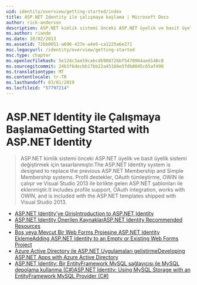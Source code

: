 ```yaml
---
uid: identity/overview/getting-started/index
title: ASP.NET Identity ile çalışmaya başlama | Microsoft Docs
author: rick-anderson
description: ASP.NET kimlik sistemi önceki ASP.NET üyelik ve basit üyelik sistemi değiştirmek için tasarlanmıştır. Profili desteği, OAuth tümleştirme içerdiği...
ms.author: riande
ms.date: 10/02/2013
ms.assetid: 72bb0051-a696-437e-a4e6-ca1225a6e271
msc.legacyurl: /identity/overview/getting-started
msc.type: chapter
ms.openlocfilehash: 5e124c3ae59cabcdb90872bbf5470964aed148c8
ms.sourcegitcommit: 24b1f6decbb17bb22a45166e5fdb0845c65af498
ms.translationtype: MT
ms.contentlocale: tr-TR
ms.lasthandoff: 03/01/2019
ms.locfileid: "57797214"
---
```

<a name="getting-started-with-aspnet-identity"></a><span data-ttu-id="ded9a-104">ASP.NET Identity ile Çalışmaya Başlama</span><span class="sxs-lookup"><span data-stu-id="ded9a-104">Getting Started with ASP.NET Identity</span></span>
====================
> <span data-ttu-id="ded9a-105">ASP.NET kimlik sistemi önceki ASP.NET üyelik ve basit üyelik sistemi değiştirmek için tasarlanmıştır.</span><span class="sxs-lookup"><span data-stu-id="ded9a-105">The ASP.NET Identity system is designed to replace the previous ASP.NET Membership and Simple Membership systems.</span></span> <span data-ttu-id="ded9a-106">Profil destekler, OAuth tümleştirme, OWIN ile çalışır ve Visual Studio 2013 ile birlikte gelen ASP.NET şablonları ile eklenmiştir.</span><span class="sxs-lookup"><span data-stu-id="ded9a-106">It includes profile support, OAuth integration, works with OWIN, and is included with the ASP.NET templates shipped with Visual Studio 2013.</span></span>


- [<span data-ttu-id="ded9a-107">ASP.NET Identity’ye Giriş</span><span class="sxs-lookup"><span data-stu-id="ded9a-107">Introduction to ASP.NET Identity</span></span>](introduction-to-aspnet-identity.md)
- [<span data-ttu-id="ded9a-108">ASP.NET Identity Önerilen Kaynaklar</span><span class="sxs-lookup"><span data-stu-id="ded9a-108">ASP.NET Identity Recommended Resources</span></span>](aspnet-identity-recommended-resources.md)
- [<span data-ttu-id="ded9a-109">Boş veya Mevcut Bir Web Forms Projesine ASP.NET Identity Ekleme</span><span class="sxs-lookup"><span data-stu-id="ded9a-109">Adding ASP.NET Identity to an Empty or Existing Web Forms Project</span></span>](adding-aspnet-identity-to-an-empty-or-existing-web-forms-project.md)
- [<span data-ttu-id="ded9a-110">Azure Active Directory ile ASP.NET Uygulamaları geliştirme</span><span class="sxs-lookup"><span data-stu-id="ded9a-110">Developing ASP.NET Apps with Azure Active Directory</span></span>](developing-aspnet-apps-with-windows-azure-active-directory.md)
- [<span data-ttu-id="ded9a-111">ASP.NET Identity: Bir EntityFramework MySQL sağlayıcısı ile MySQL depolama kullanma (C#)</span><span class="sxs-lookup"><span data-stu-id="ded9a-111">ASP.NET Identity: Using MySQL Storage with an EntityFramework MySQL Provider (C#)</span></span>](aspnet-identity-using-mysql-storage-with-an-entityframework-mysql-provider.md)
